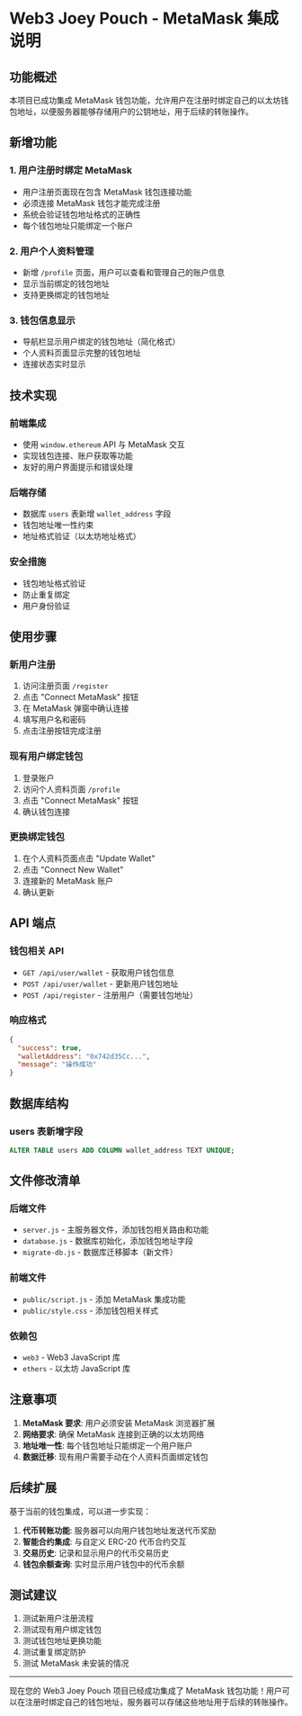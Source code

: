 # Web3 Joey Pouch - MetaMask 集成说明

## 功能概述

本项目已成功集成 MetaMask 钱包功能，允许用户在注册时绑定自己的以太坊钱包地址，以便服务器能够存储用户的公钥地址，用于后续的转账操作。

## 新增功能

### 1. 用户注册时绑定 MetaMask
- 用户注册页面现在包含 MetaMask 钱包连接功能
- 必须连接 MetaMask 钱包才能完成注册
- 系统会验证钱包地址格式的正确性
- 每个钱包地址只能绑定一个账户

### 2. 用户个人资料管理
- 新增 `/profile` 页面，用户可以查看和管理自己的账户信息
- 显示当前绑定的钱包地址
- 支持更换绑定的钱包地址

### 3. 钱包信息显示
- 导航栏显示用户绑定的钱包地址（简化格式）
- 个人资料页面显示完整的钱包地址
- 连接状态实时显示

## 技术实现

### 前端集成
- 使用 `window.ethereum` API 与 MetaMask 交互
- 实现钱包连接、账户获取等功能
- 友好的用户界面提示和错误处理

### 后端存储
- 数据库 `users` 表新增 `wallet_address` 字段
- 钱包地址唯一性约束
- 地址格式验证（以太坊地址格式）

### 安全措施
- 钱包地址格式验证
- 防止重复绑定
- 用户身份验证

## 使用步骤

### 新用户注册
1. 访问注册页面 `/register`
2. 点击 "Connect MetaMask" 按钮
3. 在 MetaMask 弹窗中确认连接
4. 填写用户名和密码
5. 点击注册按钮完成注册

### 现有用户绑定钱包
1. 登录账户
2. 访问个人资料页面 `/profile`
3. 点击 "Connect MetaMask" 按钮
4. 确认钱包连接

### 更换绑定钱包
1. 在个人资料页面点击 "Update Wallet"
2. 点击 "Connect New Wallet"
3. 连接新的 MetaMask 账户
4. 确认更新

## API 端点

### 钱包相关 API
- `GET /api/user/wallet` - 获取用户钱包信息
- `POST /api/user/wallet` - 更新用户钱包地址
- `POST /api/register` - 注册用户（需要钱包地址）

### 响应格式
```json
{
  "success": true,
  "walletAddress": "0x742d35Cc...",
  "message": "操作成功"
}
```

## 数据库结构

### users 表新增字段
```sql
ALTER TABLE users ADD COLUMN wallet_address TEXT UNIQUE;
```

## 文件修改清单

### 后端文件
- `server.js` - 主服务器文件，添加钱包相关路由和功能
- `database.js` - 数据库初始化，添加钱包地址字段
- `migrate-db.js` - 数据库迁移脚本（新文件）

### 前端文件
- `public/script.js` - 添加 MetaMask 集成功能
- `public/style.css` - 添加钱包相关样式

### 依赖包
- `web3` - Web3 JavaScript 库
- `ethers` - 以太坊 JavaScript 库

## 注意事项

1. **MetaMask 要求**: 用户必须安装 MetaMask 浏览器扩展
2. **网络要求**: 确保 MetaMask 连接到正确的以太坊网络
3. **地址唯一性**: 每个钱包地址只能绑定一个用户账户
4. **数据迁移**: 现有用户需要手动在个人资料页面绑定钱包

## 后续扩展

基于当前的钱包集成，可以进一步实现：

1. **代币转账功能**: 服务器可以向用户钱包地址发送代币奖励
2. **智能合约集成**: 与自定义 ERC-20 代币合约交互
3. **交易历史**: 记录和显示用户的代币交易历史
4. **钱包余额查询**: 实时显示用户钱包中的代币余额

## 测试建议

1. 测试新用户注册流程
2. 测试现有用户绑定钱包
3. 测试钱包地址更换功能
4. 测试重复绑定防护
5. 测试 MetaMask 未安装的情况

---

现在您的 Web3 Joey Pouch 项目已经成功集成了 MetaMask 钱包功能！用户可以在注册时绑定自己的钱包地址，服务器可以存储这些地址用于后续的转账操作。